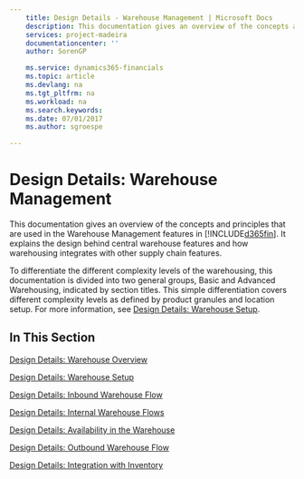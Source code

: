 ```yaml
---
    title: Design Details - Warehouse Management | Microsoft Docs
    description: This documentation gives an overview of the concepts and principles that are used in the Warehouse Management features in [!INCLUDE[d365fin](includes/d365fin_md.md)]. It explains the design behind central warehouse features and how warehousing integrates with other supply chain features.
    services: project-madeira
    documentationcenter: ''
    author: SorenGP

    ms.service: dynamics365-financials
    ms.topic: article
    ms.devlang: na
    ms.tgt_pltfrm: na
    ms.workload: na
    ms.search.keywords:
    ms.date: 07/01/2017
    ms.author: sgroespe

---
```

# Design Details: Warehouse Management
This documentation gives an overview of the concepts and principles that are used in the Warehouse Management features in [!INCLUDE[d365fin](includes/d365fin_md.md)]. It explains the design behind central warehouse features and how warehousing integrates with other supply chain features.  
  
 To differentiate the different complexity levels of the warehousing, this documentation is divided into two general groups, Basic and Advanced Warehousing, indicated by section titles. This simple differentiation covers different complexity levels as defined by product granules and location setup. For more information, see [Design Details: Warehouse Setup](design-details-warehouse-setup.md).  
  
## In This Section  
 [Design Details: Warehouse Overview](design-details-warehouse-overview.md)  
  
 [Design Details: Warehouse Setup](design-details-warehouse-setup.md)  
  
 [Design Details: Inbound Warehouse Flow](design-details-inbound-warehouse-flow.md)  
  
 [Design Details: Internal Warehouse Flows](design-details-internal-warehouse-flows.md)  
  
 [Design Details: Availability in the Warehouse](design-details-availability-in-the-warehouse.md)  
  
 [Design Details: Outbound Warehouse Flow](design-details-outbound-warehouse-flow.md)  
  
 [Design Details: Integration with Inventory](design-details-integration-with-inventory.md)
